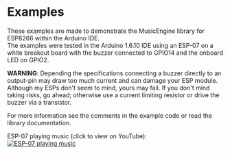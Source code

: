 # Examples

These examples are made to demonstrate the MusicEngine library for ESP8266 within the Arduino IDE.<br>
The examples were tested in the Arduino 1.6.10 IDE using an ESP-07 on a white breakout board with the buzzer connected to GPIO14 and the onboard LED on GPIO2.

**WARNING**: Depending the specifications connecting a buzzer directly to an output-pin may draw too much current and can damage your ESP module. Although my ESPs don't seem to mind, yours may fail. If you don't mind taking risks, go ahead; otherwise use a current limiting resistor or drive the buzzer via a transistor.

For more information see the comments in the example code or read the library documentation.

ESP-07 playing music (click to view on YouTube):<br>
[![ESP-07 playing music](https://img.youtube.com/vi/BSmXyXZrRK0/0.jpg)](https://www.youtube.com/watch?v=BSmXyXZrRK0)
